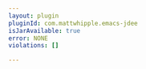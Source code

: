 ```yaml
---
layout: plugin
pluginId: com.mattwhipple.emacs-jdee
isJarAvailable: true
error: NONE
violations: []

---
```


